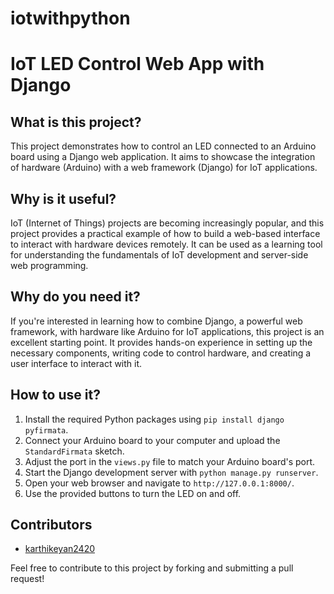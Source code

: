 # iotwithpython


# IoT LED Control Web App with Django

## What is this project?

This project demonstrates how to control an LED connected to an Arduino board using a Django web application. It aims to showcase the integration of hardware (Arduino) with a web framework (Django) for IoT applications.

## Why is it useful?

IoT (Internet of Things) projects are becoming increasingly popular, and this project provides a practical example of how to build a web-based interface to interact with hardware devices remotely. It can be used as a learning tool for understanding the fundamentals of IoT development and server-side web programming.

## Why do you need it?

If you're interested in learning how to combine Django, a powerful web framework, with hardware like Arduino for IoT applications, this project is an excellent starting point. It provides hands-on experience in setting up the necessary components, writing code to control hardware, and creating a user interface to interact with it.

## How to use it?

1. Install the required Python packages using `pip install django pyfirmata`.
2. Connect your Arduino board to your computer and upload the `StandardFirmata` sketch.
3. Adjust the port in the `views.py` file to match your Arduino board's port.
4. Start the Django development server with `python manage.py runserver`.
5. Open your web browser and navigate to `http://127.0.0.1:8000/`.
6. Use the provided buttons to turn the LED on and off.

## Contributors

- [karthikeyan2420](https://github.com/karthikeyan2420)

Feel free to contribute to this project by forking and submitting a pull request!
